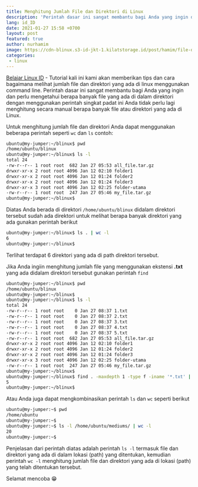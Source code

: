 ```yaml
---
title: Menghitung Jumlah File dan Direktori di Linux
description: 'Perintah dasar ini sangat membantu bagi Anda yang ingin dan perlu mengetahui berapa banyak file yang ada di dalam direktori dengan menggunakan perintah singkat padat ini Anda tidak perlu lagi menghitung secara manual berapa banyak file atau direktori yang ada di Linux'
lang: id_ID
date: 2021-01-27 15:58 +0700
layout: post
featured: true
author: nurhamim    
image: https://cdn-blinux.s3-id-jkt-1.kilatstorage.id/post/hamim/file-direktori.png
categories:
 - linux
---
```


[Belajar Linux ID](https://belajarlinux.id) - Tutorial kali ini kami akan memberikan tips dan cara bagaimana melihat jumlah file dan direktori yang ada di linux menggunakan command line.  Perintah dasar ini sangat membantu bagi Anda yang ingin dan perlu mengetahui berapa banyak file yang ada di dalam direktori dengan menggunakan perintah singkat padat ini Anda tidak perlu lagi menghitung secara manual berapa banyak file atau direktori yang ada di Linux. 

Untuk menghitung jumlah file dan direktori Anda dapat menggunakan beberapa perintah seperti `wc` dan `ls` contoh:

```bash
ubuntu@my-jumper:~/blinux$ pwd
/home/ubuntu/blinux
ubuntu@my-jumper:~/blinux$ ls -l
total 24
-rw-r--r-- 1 root root  682 Jan 27 05:53 all_file.tar.gz
drwxr-xr-x 2 root root 4096 Jan 12 02:10 folder1
drwxr-xr-x 2 root root 4096 Jan 12 01:24 folder2
drwxr-xr-x 2 root root 4096 Jan 12 01:24 folder3
drwxr-xr-x 3 root root 4096 Jan 12 02:25 folder-utama
-rw-r--r-- 1 root root  247 Jan 27 05:46 my_file.tar.gz
ubuntu@my-jumper:~/blinux$
```

Diatas Anda berada di direktori `/home/ubuntu/blinux` didalam direktori tersebut sudah ada direktori untuk melihat berapa banyak direktori yang ada gunakan perintah berikut

```bash
ubuntu@my-jumper:~/blinux$ ls . | wc -l
6
ubuntu@my-jumper:~/blinux$
```

Terlihat terdapat 6 direktori yang ada di path direktori tersebut. 

Jika Anda ingiin menghitung jumlah file yang menggunakan ekstensi **.txt** yang ada didalam direktori tersebut gunakan perintah `find`

```bash
ubuntu@my-jumper:~/blinux$ pwd
/home/ubuntu/blinux
ubuntu@my-jumper:~/blinux$
ubuntu@my-jumper:~/blinux$ ls -l
total 24
-rw-r--r-- 1 root root    0 Jan 27 08:37 1.txt
-rw-r--r-- 1 root root    0 Jan 27 08:37 2.txt
-rw-r--r-- 1 root root    0 Jan 27 08:37 3.txt
-rw-r--r-- 1 root root    0 Jan 27 08:37 4.txt
-rw-r--r-- 1 root root    0 Jan 27 08:37 5.txt
-rw-r--r-- 1 root root  682 Jan 27 05:53 all_file.tar.gz
drwxr-xr-x 2 root root 4096 Jan 12 02:10 folder1
drwxr-xr-x 2 root root 4096 Jan 12 01:24 folder2
drwxr-xr-x 2 root root 4096 Jan 12 01:24 folder3
drwxr-xr-x 3 root root 4096 Jan 12 02:25 folder-utama
-rw-r--r-- 1 root root  247 Jan 27 05:46 my_file.tar.gz
ubuntu@my-jumper:~/blinux$
ubuntu@my-jumper:~/blinux$ find . -maxdepth 1 -type f -iname '*.txt' | wc -l
5
ubuntu@my-jumper:~/blinux$
```

Atau Anda juga dapat mengkombinasikan perintah `ls` dan `wc` seperti berikut

```bash
ubuntu@my-jumper:~$ pwd
/home/ubuntu
ubuntu@my-jumper:~$
ubuntu@my-jumper:~$ ls -l /home/ubuntu/mediums/ | wc -l
20
ubuntu@my-jumper:~$
```

Penjelasan dari perintah diatas  adalah perintah `ls -l` termasuk file dan direktori yang ada di dalam lokasi (path) yang ditentukan, kemudian perintah `wc -l` menghitung jumlah file dan direktori yang ada di lokasi (path) yang telah ditentukan tersebut. 

Selamat mencoba 😁


